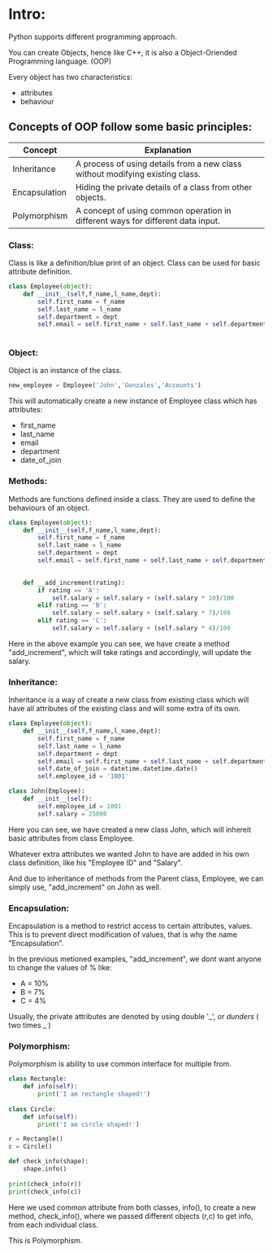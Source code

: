 # Intro:

Python supports different programming approach.

You can create Objects, hence like C++, it is also a Object-Oriended Programming language. (OOP)

Every object has two characteristics:
- attributes
- behaviour

## Concepts of OOP follow some basic principles:
Concept | Explanation
-----|----
Inheritance    |A process of using details from a new class without modifying existing class.
Encapsulation|Hiding the private details of a class from other objects.
Polymorphism|A concept of using common operation in different ways for different data input.



### Class:

Class is like a definition/blue print of an object.
Class can be used for basic attribute definition.


```Python
class Employee(object):
    def __init__(self,f_name,l_name,dept):
        self.first_name = f_name
        self.last_name = l_name
        self.department = dept
        self.email = self.first_name + self.last_name + self.department + '@company_name.com'
        
```
### Object:

Object is an instance of the class.

```Python
new_employee = Employee('John','Gonzales','Accounts')
```
This will automatically create a new instance of Employee class which has attributes:
-   first_name
-   last_name
-   email
-   department
-   date_of_join

### Methods:

Methods are functions defined inside a class. They are used to define the behaviours of an object.

```Python
class Employee(object):
    def __init__(self,f_name,l_name,dept):
        self.first_name = f_name
        self.last_name = l_name
        self.department = dept
        self.email = self.first_name + self.last_name + self.department + '@company_name.com'
        

    def __add_increment(rating):
        if rating == 'A':
            self.salary = self.salary + (self.salary * 10)/100
        elif rating == 'B':
            self.salary = self.salary + (self.salary * 7)/100
        elif rating == 'C':
            self.salary = self.salary + (self.salary * 4)/100
```

Here in the above example you can see, we have create a method "add_increment", which will take ratings and accordingly, will update the salary.

### Inheritance:

Inheritance is a way of create a new class from existing class which will have all attributes of the existing class and will some extra of its own.


```Python
class Employee(object):
    def __init__(self,f_name,l_name,dept):
        self.first_name = f_name
        self.last_name = l_name
        self.department = dept
        self.email = self.first_name + self.last_name + self.department + '@company_name.com'
        self.date_of_join = datetime.datetime.date()
        self.employee_id = '1001'

class John(Employee):
    def __init__(self):
        self.employee_id = 1001
        self.salary = 25000    
```

Here you can see, we have created a new class John, which will inhereit basic attributes from class Employee.

Whatever extra attributes we wanted John to have are added in his own class definition, like his "Employee ID" and "Salary".

And due to inheritance of methods from the Parent class, Employee, we can simply use, "add_increment" on John as well.

### Encapsulation:

Encapsulation is a method to restrict access to certain attributes, values. This is to prevent direct modification of values, that is why the name "Encapsulation".

In the previous metioned examples, "add_increment", we dont want anyone to change the values of % like:
-   A = 10%
-   B = 7%
-   C = 4%

Usually, the private attributes are denoted by using double '_', or _dunders_ ( two times _ )


### Polymorphism:
Polymorphism is ability to use common interface for multiple from.

```Python
class Rectangle:
    def info(self):
        print('I am rectangle shaped!')
    
class Circle:    
    def info(self):
        print('I am circle shaped!')

r = Rectangle()
c = Circle()

def check_info(shape):
    shape.info()
    
print(check_info(r))
print(check_info(c))
```
Here we used common attribute from both classes, info(), to create a new method, check_info(), where we passed different objects (r,c) to get info, from each individual class.

This is Polymorphism.